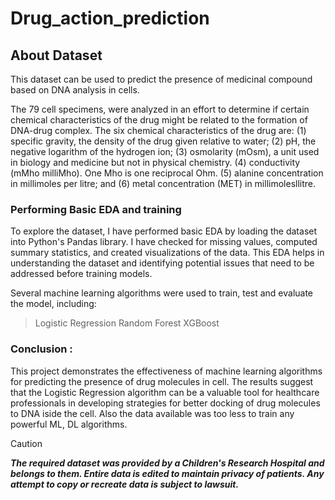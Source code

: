 # Drug_action_prediction

## About Dataset
This dataset can be used to predict the presence of medicinal compound based on DNA analysis in cells.

The 79 cell specimens, were analyzed in an effort to
determine if certain chemical characteristics of the drug might be related to the
formation of DNA-drug complex.
The six chemical characteristics of the drug are: 
(1) specific gravity, the density of the drug given relative to water; 
(2) pH, the negative logarithm of the hydrogen ion; 
(3) osmolarity (mOsm), a unit used in biology and medicine but not in physical chemistry.
(4) conductivity (mMho milliMho). One Mho is one reciprocal Ohm.
(5) alanine concentration in millimoles per litre; and 
(6) metal concentration (MET) in millimolesllitre.

### Performing Basic EDA and training

To explore the dataset, I have performed basic EDA by loading the dataset into Python's Pandas library. I have checked for missing values, computed summary statistics, and created visualizations of the data. This EDA helps in understanding the dataset and identifying potential issues that need to be addressed before training models.

Several machine learning algorithms were used to train, test and evaluate the model, including:
> Logistic Regression
> Random Forest
> XGBoost 

### Conclusion :

This project demonstrates the effectiveness of machine learning algorithms for predicting the presence of drug molecules in cell. The results suggest that the Logistic Regression algorithm can be a valuable tool for healthcare professionals in developing strategies for better docking of drug molecules to DNA iside the cell. Also the data available was too less to train any powerful ML, DL algorithms.


> [!CAUTION]
> ***The required dataset was provided by a Children's Research Hospital and belongs to them. Entire data is edited to maintain privacy of patients. Any attempt to copy or recreate data is subject to lawsuit.***
